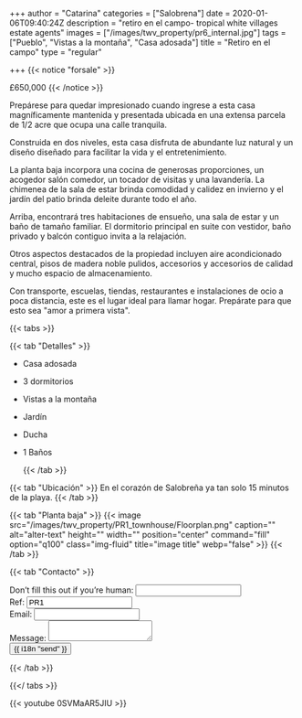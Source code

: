 +++
author = "Catarina"
categories = ["Salobrena"]
date = 2020-01-06T09:40:24Z
description = "retiro en el campo- tropical white villages estate agents"
images = ["/images/twv_property/pr6_internal.jpg"]
tags = ["Pueblo", "Vistas a la montaña", "Casa adosada"]
title = "Retiro en el campo"
type = "regular"

+++
{{< notice "forsale" >}}

£650,000 {{< /notice >}}

Prepárese para quedar impresionado cuando ingrese a esta casa magníficamente mantenida y presentada ubicada en una extensa parcela de 1/2 acre que ocupa una calle tranquila.

Construida en dos niveles, esta casa disfruta de abundante luz natural y un diseño diseñado para facilitar la vida y el entretenimiento.

La planta baja incorpora una cocina de generosas proporciones, un acogedor salón comedor, un tocador de visitas y una lavandería. La chimenea de la sala de estar brinda comodidad y calidez en invierno y el jardín del patio brinda deleite durante todo el año.

Arriba, encontrará tres habitaciones de ensueño, una sala de estar y un baño de tamaño familiar. El dormitorio principal en suite con vestidor, baño privado y balcón contiguo invita a la relajación.

Otros aspectos destacados de la propiedad incluyen aire acondicionado central, pisos de madera noble pulidos, accesorios y accesorios de calidad y mucho espacio de almacenamiento.

Con transporte, escuelas, tiendas, restaurantes e instalaciones de ocio a poca distancia, este es el lugar ideal para llamar hogar. Prepárate para que esto sea "amor a primera vista".

{{< tabs >}}

{{< tab "Detalles" >}}

* Casa adosada
* 3 dormitorios
* Vistas a la montaña
* Jardín
* Ducha
* 1 Baños

  {{< /tab >}}

{{< tab "Ubicación" >}} En el corazón de Salobreña ya tan solo 15 minutos de la playa. {{< /tab >}}

{{< tab "Planta baja" >}} {{< image src="/images/twv_property/PR1_townhouse/Floorplan.png" caption="" alt="alter-text" height="" width="" position="center" command="fill" option="q100" class="img-fluid" title="image title" webp="false" >}} {{< /tab >}}

{{< tab "Contacto" >}} <form name="contact" method="POST" netlify-honeypot="bot-field" data-netlify="true">
<div class="form-group">
<label>Don’t fill this out if you’re human: <input name="bot-field" /></label>
</div>
<div class="form-group">
<label>Ref: <input name="property-ref" class="form-control" value="PR1" readonly/></label>
</div>
<div class="form-group">
<label>Email: <input type="text" class="form-control" name="email" /></label>
</div>
<div class="form-group">
<label>Message: </label> <textarea name="message" class="form-control"></textarea>
</div>
<button type="submit" class="btn btn-primary">{{ i18n "send" }}</button>
</form> {{< /tab >}}

{{</ tabs >}}


{{< youtube 0SVMaAR5JIU >}}